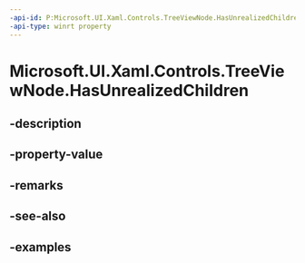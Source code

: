 ```yaml
---
-api-id: P:Microsoft.UI.Xaml.Controls.TreeViewNode.HasUnrealizedChildren
-api-type: winrt property
---
```


<!-- Property syntax.
public bool HasUnrealizedChildren { get;  set; }
-->

# Microsoft.UI.Xaml.Controls.TreeViewNode.HasUnrealizedChildren

## -description

## -property-value

## -remarks

## -see-also

## -examples


